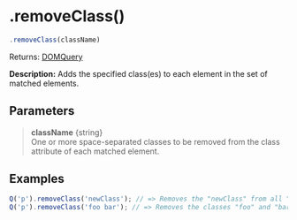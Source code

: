 # .removeClass()

```js
.removeClass(className)
```

Returns: [DOMQuery](../README.md#domquery-q)

**Description:** Adds the specified class(es) to each element in the set of matched elements.

## Parameters

> **className** {string}<br>
> One or more space-separated classes to be removed from the class attribute of each matched element.

## Examples

```js
Q('p').removeClass('newClass'); // => Removes the "newClass" from all "p" elements found.
Q('p').removeClass('foo bar'); // => Removes the classes "foo" and "bar" from all "p" elements found.
```
